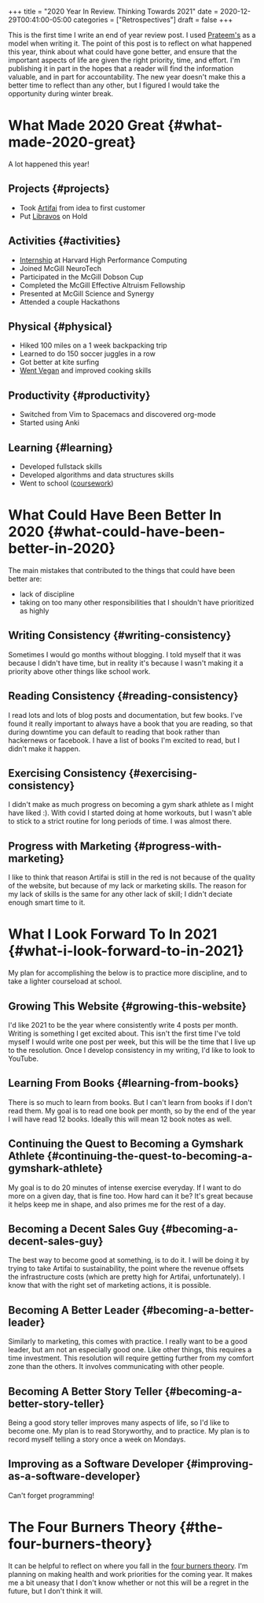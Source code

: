 +++
title = "2020 Year In Review. Thinking Towards 2021"
date = 2020-12-29T00:41:00-05:00
categories = ["Retrospectives"]
draft = false
+++

This is the first time I write an end of year review post. I used [Prateem's](https://www.preetamnath.com/blog/2020-year-in-review) as a model when writing it. The point of this post is to reflect on what happened this year, think about what could have gone better, and ensure that the important aspects of life are given the right priority, time, and effort. I'm publishing it in part in the hopes that a reader will find the information valuable, and in part for accountability. The new year doesn't make this a better time to reflect than any other, but I figured I would take the opportunity during winter break.


# What Made 2020 Great {#what-made-2020-great}

A lot happened this year!


## Projects {#projects}

-   Took [Artifai](../a-technical-overview-of-artifai) from idea to first customer
-   Put [Libravos](../libravos-post-mortem) on Hold


## Activities {#activities}

-   [Internship](../summer-2020-internship-at-harvard-high-performance-computing/) at Harvard High Performance Computing
-   Joined McGill NeuroTech
-   Participated in the McGill Dobson Cup
-   Completed the McGill Effective Altruism Fellowship
-   Presented at McGill Science and Synergy
-   Attended a couple Hackathons


## Physical {#physical}

-   Hiked 100 miles on a 1 week backpacking trip
-   Learned to do 150 soccer juggles in a row
-   Got better at kite surfing
-   [Went Vegan](../on-veganism) and improved cooking skills


## Productivity {#productivity}

-   Switched from Vim to Spacemacs and discovered org-mode
-   Started using Anki


## Learning {#learning}

-   Developed fullstack skills
-   Developed algorithms and data structures skills
-   Went to school ([coursework](https://colekillian.com/coursework-overview))


# What Could Have Been Better In 2020 {#what-could-have-been-better-in-2020}

The main mistakes that contributed to the things that could have been better are:

-   lack of discipline
-   taking on too many other responsibilities that I shouldn't have prioritized as highly


## Writing Consistency {#writing-consistency}

Sometimes I would go months without blogging. I told myself that it was because I didn't have time, but in reality it's because I wasn't making it a priority above other things like school work.


## Reading Consistency {#reading-consistency}

I read lots and lots of blog posts and documentation, but few books. I've found it really important to always have a book that you are reading, so that during downtime you can default to reading that book rather than hackernews or facebook. I have a list of books I'm excited to read, but I didn't make it happen.


## Exercising Consistency {#exercising-consistency}

I didn't make as much progress on becoming a gym shark athlete as I might have liked :). With covid I started doing at home workouts, but I wasn't able to stick to a strict routine for long periods of time. I was almost there.


## Progress with Marketing {#progress-with-marketing}

I like to think that reason Artifai is still in the red is not because of the quality of the website, but because of my lack or marketing skills. The reason for my lack of skills is the same for any other lack of skill; I didn't deciate enough smart time to it.


# What I Look Forward To In 2021 {#what-i-look-forward-to-in-2021}

My plan for accomplishing the below is to practice more discipline, and to take a lighter courseload at school.


## Growing This Website {#growing-this-website}

I'd like 2021 to be the year where consistently write 4 posts per month. Writing is something I get excited about. This isn't the first time I've told myself I would write one post per week, but this will be the time that I live up to the resolution. Once I develop consistency in my writing, I'd like to look to YouTube.


## Learning From Books {#learning-from-books}

There is so much to learn from books. But I can't learn from books if I don't read them. My goal is to read one book per month, so by the end of the year I will have read 12 books. Ideally this will mean 12 book notes as well.


## Continuing the Quest to Becoming a Gymshark Athlete {#continuing-the-quest-to-becoming-a-gymshark-athlete}

My goal is to do 20 minutes of intense exercise everyday. If I want to do more on a given day, that is fine too. How hard can it be? It's great because it helps keep me in shape, and also primes me for the rest of a day.


## Becoming a Decent Sales Guy {#becoming-a-decent-sales-guy}

The best way to become good at something, is to do it. I will be doing it by trying to take Artifai to sustainability, the point where the revenue offsets the infrastructure costs (which are pretty high for Artifai, unfortunately). I know that with the right set of marketing actions, it is possible.


## Becoming A Better Leader {#becoming-a-better-leader}

Similarly to marketing, this comes with practice. I really want to be a good leader, but am not an especially good one. Like other things, this requires a time investment. This resolution will require getting further from my comfort zone than the others. It involves communicating with other people.


## Becoming A Better Story Teller {#becoming-a-better-story-teller}

Being a good story teller improves many aspects of life, so I'd like to become one. My plan is to read Storyworthy, and to practice. My plan is to record myself telling a story once a week on Mondays.


## Improving as a Software Developer {#improving-as-a-software-developer}

Can't forget programming!


# The Four Burners Theory {#the-four-burners-theory}

It can be helpful to reflect on where you fall in the [four burners theory](https://jamesclear.com/four-burners-theory). I'm planning on making health and work priorities for the coming year. It makes me a bit uneasy that I don't know whether or not this will be a regret in the future, but I don't think it will.
